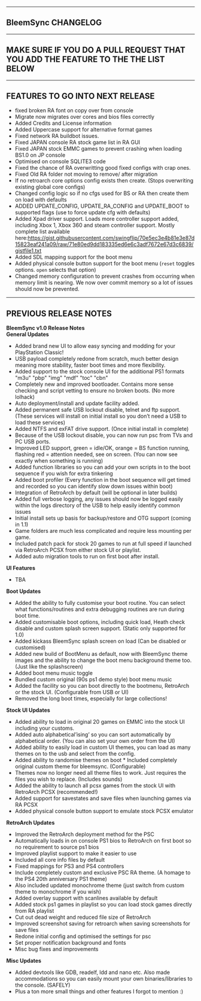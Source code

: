 -------------------
BleemSync CHANGELOG
-------------------

---------------------------------------------------------------------------------
MAKE SURE IF YOU DO A PULL REQUEST THAT YOU ADD THE FEATURE TO THE THE LIST BELOW
---------------------------------------------------------------------------------
---------------------------------------------------------------------------------
FEATURES TO GO INTO NEXT RELEASE
---------------------------------------------------------------------------------
- fixed broken RA font on copy over from console
- Migrate now migrates over cores and bios files correctly
- Added Credits and License information
- Added Uppercase support for alternative format games
- Fixed network RA buildbot issues.
- Fixed JAPAN console RA stock game list in RA GUI
- Fixed JAPAN stock EMMC games to prevent crashing when loading BS1.0 on JP console
- Optimised on console SQLITE3 code
- Fixed the chance of RA overwritting good fixed configs with crap ones.
- Fixed Old RA folder not moving to remove/ after migration 
- If no retroarch core options config exists then create. (Stops overwriting existing global core configs)
- Changed config logic so if no cfgs used for BS or RA then create them on load with defaults
- ADDED UPDATE_CONFIG, UPDATE_RA_CONFIG and UPDATE_BOOT to supported flags (use to force update cfg with defaults)
- Added Xpad driver support. Loads more controller support added, including Xbox 1, Xbox 360 and steam controller support. Mostly complete list available here:https://gist.githubusercontent.com/swingflip/70e5ec3e4b81e3e87d15823eaf241a09/raw/71e80ed9dd183335ed6e6c3adf7672e67d3c6839/gistfile1.txt
- Added SDL mapping support for the boot menu
- Added physical console button support for the boot menu 
(`reset` toggles options. `open` selects that option)
- Changed memory configuration to prevent crashes from occurring when memory limit is nearing. We now over commit memory so a lot of issues should now be prevented.


---------------------------------------------------------------------------------
PREVIOUS RELEASE NOTES
---------------------------------------------------------------------------------

**BleemSync v1.0 Release Notes**  
**General Updates**

-   Added brand new UI to allow easy syncing and modding for your PlayStation Classic!
-   USB payload completely redone from scratch, much better design meaning more stability, faster boot times and more flexibility.
-   Added support to the stock console UI for the additional PS1 formats "m3u" "pbp" "img" "mdf" "toc" "cbn"
-   Completely new and improved bootloader. Contains more sense checking and script vetting to ensure no broken boots. (No more lolhack)
-   Auto deployment/install and update facility added.
-   Added permanent safe USB lockout disable, telnet and ftp support. (These services will install on initial install so you don’t need a USB to load these services)
-   Added NTFS and exFAT drive support. (Once initial install in complete)
-   Because of the USB lockout disable, you can now run psc from TVs and PC USB ports.
-   Improved LED support, green = idle/OK, orange = BS function running, flashing red = attention needed, see on screen. (You can now see exactly when something is running)
-   Added function libraries so you can add your own scripts in to the boot sequence if you wish for extra tinkering
-   Added boot profiler (Every function in the boot sequence will get timed and recorded so you can identify slow down issues within boot)
-   Integration of RetroArch by default (will be optional in later builds)
-   Added full verbose logging, any issues should now be logged easily within the logs directory of the USB to help easily identify common issues
-   Initial install sets up basis for backup/restore and OTG support (coming in 1.1)
-   Game folders are much less complicated and require less mounting per game.
-   Included patch pack for stock 20 games to run at full speed if launched via RetroArch PCSX from either stock UI or playlist.
-   Added auto migration tools to run on first boot after install.

**UI Features**

-   TBA

**Boot Updates**

-   Added the ability to fully customise your boot routine. You can select what functions/routines and extra debugging routines are run during boot time.
-   Added customisable boot options, including quick load, Heath check disable and custom splash screen support. (Static only supported for 1.0)
-   Added kickass BleemSync splash screen on load (Can be disabled or customised)
-   Added new build of BootMenu as default, now with BleemSync theme images and the ability to change the boot menu background theme too. (Just like the splashscreen)
-   Added boot menu music toggle
-   Bundled custom original (90s ps1 demo style) boot menu music
-   Added the facility so you can boot directly to the bootmenu, RetroArch or the stock UI. (Configurable from USB or UI)
-   Removed the long boot times, especially for large collections!

**Stock UI Updates**

-   Added ability to load in original 20 games on EMMC into the stock UI including your customs.
-   Added auto alphabetical’ising’ so you can sort automatically by alphabetical order. (You can also set your own order from the UI)
-   Added ability to easily load in custom UI themes, you can load as many themes on to the usb and select from the config.
-   Added ability to randomise themes on boot * Included completely original custom theme for bleemsync. (Configurable)
-   Themes now no longer need all theme files to work. Just requires the files you wish to replace. (Includes sounds)
-   Added the ability to launch all pcsx games from the stock UI with RetroArch PCSX (recommended!)
-   Added support for savestates and save files when launching games via RA PCSX
-   Added physical console button support to emulate stock PCSX emulator

**RetroArch Updates**

-   Improved the RetroArch deployment method for the PSC
-   Automatically loads in on console PS1 bios to RetroArch on first boot so no requirement to source ps1 bios
-   Improved playlist support to make it easier to use
-   Included all core info files by default
-   Fixed mappings for PS3 and PS4 controllers
-   Include completely custom and exclusive PSC RA theme. (A homage to the PS4 20th anniversary PS1 theme)
-   Also included updated monochrome theme (just switch from custom theme to monochrome if you wish)
-   Added overlay support with scanlines available by default
-   Added stock ps1 games in playlist so you can load stock games directly from RA playlist
-   Cut out dead weight and reduced file size of RetroArch
-   Improved screenshot saving for retroarch when saving screenshots for save files
-   Redone initial config and optimised the settings for psc
-   Set proper notification background and fonts
-   Misc bug fixes and improvements

**Misc Updates**

-   Added devtools like GDB, readelf, ldd and nano etc. Also made accommodations so you can easily mount your own binaries/libraries to the console. (SAFELY)
-   Plus a ton more small things and other features I forgot to mention :)
